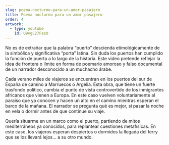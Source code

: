 ```yaml
---
slug: poema-nocturno-para-un-amor-pasajero
title: Poema nocturno para un amor pasajero
order: 4
artwork:
  - type: youtube
    id: U9vgC27FazU
---
```


No es de extrañar que la palabra “puerto” descienda etimológicamente de la
simbólica y significativa “porta” latina. Sin duda los puertos han cumplido la
función de puerta a lo largo de la historia. Este video pretende reflejar la
idea de frontera o límite en forma de poemario amoroso y falso documental de un
narrador desconocido a un muchacho árabe.

Cada verano miles de viajeros se encuentran en los puertos del sur de España de
camino a Marruecos o Argelia. Esta obra, que tiene un fuerte trasfondo político,
cambia el punto de vista controvertido de los inmigrantes africanos que vienen a
Europa. En este caso vuelven voluntariamente al paraiso que ya conocen y hacen
un alto en el camino mientras esperan el barco de la mañana. El narrador se
pregunta qué es mejor, si pasar la noche en vela o dormir antes de que continue
su viaje.

Quería situarme en un marco como el puerto, partiendo de mitos mediterráneos ya
conocidos, para replantear cuestiones metafísicas. En este caso, los viajeros
esperan despiertos o dormidos la llegada del ferry que se los llevará lejos… a
su otro mundo.
